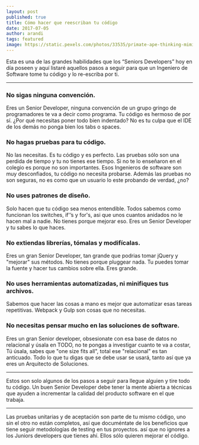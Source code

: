 ```yaml
---
layout: post
published: true
title: Cómo hacer que reescriban tu código
date: 2017-07-05
author: arandi
tags: featured
image: https://static.pexels.com/photos/33535/primate-ape-thinking-mimic.jpg
---
```


Esta es una de las grandes habilidades que los “Seniors Developers” hoy en día poseen y aquí listaré aquellos pasos a seguir para que un Ingeniero de Software tome tu código y lo re-escriba por ti.

---

### No sigas ninguna convención.

Eres un Senior Developer, ninguna convención de un grupo gringo de programadores te va a decir como programa. Tu código es hermoso de por sí. ¿Por qué necesitas poner todo bien indentado? No es tu culpa que el IDE de los demás no ponga bien los tabs o spaces.

### No hagas pruebas para tu código.

No las necesitas. Es tu código y es perfecto. Las pruebas sólo son una perdida de tiempo y tu no tienes ese tiempo. Si no te lo enseñaron en el colegio es porque no son importantes. Esos Ingenieros de software son muy desconfiados, tu código no necesita probarse. Además las pruebas no son seguras, no es como que un usuario lo este probando de verdad, ¿no?

### No uses patrones de diseño.

Solo hacen que tu código sea menos entendible. Todos sabemos como funcionan los switches, if'’s y for's, asi que unos cuantos anidados no le hacen mal a nadie. No tienes porque mejorar eso. Eres un Senior Developer y tu sabes lo que haces.

### No extiendas librerías, tómalas y modifícalas.

Eres un gran Senior Developer, tan grande que podrias tomar jQuery y "mejorar" sus métodos. No tienes porque pluggear nada. Tu puedes tomar la fuente y hacer tus cambios sobre ella. Eres grande.

### No uses herramientas automatizadas, ni minifiques tus archivos.

Sabemos que hacer las cosas a mano es mejor que automatizar esas tareas repetitivas. Webpack y Gulp son cosas que no necesitas.

### No necesitas pensar mucho en las soluciones de software.

Eres un gran Senior developer, obsesionate con esa base de datos no relacional y úsala en TODO, no te pongas a investigar cuanto te va a costar, Tú úsala, sabes que "one size fits all", total ese "relacional" es tan anticuado. Todo lo que tu digas que se debe usar se usará, tanto así que ya eres un Arquitecto de Soluciones.

---

Estos son solo algunos de los pasos a seguir para llegue alguien y tire todo tu código. Un buen Senior Developer debe tener la mente abierta a técnicas que ayuden a incrementar la calidad del producto software en el que trabaja.

---

Las pruebas unitarias y de aceptación son parte de tu mismo código, uno sin el otro no están completos, así que documéntate de los beneficios que tiene seguir metodologías de testing en tus proyectos. así que no ignores a los Juniors developers que tienes ahí. Ellos sólo quieren mejorar el código.
